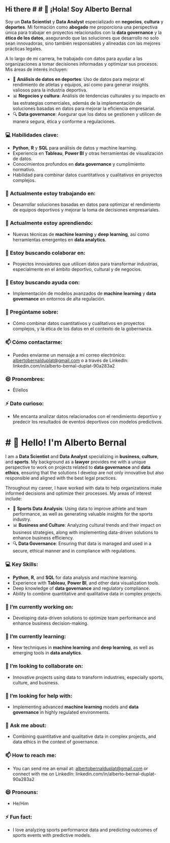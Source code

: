 ## Hi there # # 👋 ¡Hola! Soy **Alberto Bernal**

Soy un **Data Scientist** y **Data Analyst** especializado en **negocios**, **cultura** y **deportes**. Mi formación como **abogado** me proporciona una perspectiva única para trabajar en proyectos relacionados con la **data governance** y la **ética de los datos**, asegurando que las soluciones que desarrollo no solo sean innovadoras, sino también responsables y alineadas con las mejores prácticas legales.

A lo largo de mi carrera, he trabajado con datos para ayudar a las organizaciones a tomar decisiones informadas y optimizar sus procesos. Mis áreas de interés incluyen:

- 🏅 **Análisis de datos en deportes**: Uso de datos para mejorar el rendimiento de atletas y equipos, así como para generar insights valiosos para la industria deportiva.
- 📊 **Negocios y cultura**: Análisis de tendencias culturales y su impacto en las estrategias comerciales, además de la implementación de soluciones basadas en datos para mejorar la eficiencia empresarial.
- 🔍 **Data governance**: Asegurar que los datos se gestionen y utilicen de manera segura, ética y conforme a regulaciones.

### 💻 **Habilidades clave:**
- **Python**, **R** y **SQL** para análisis de datos y machine learning.
- Experiencia en **Tableau**, **Power BI** y otras herramientas de visualización de datos.
- Conocimientos profundos en **data governance** y cumplimiento normativo.
- Habilidad para combinar datos cuantitativos y cualitativos en proyectos complejos.

### 🔭 **Actualmente estoy trabajando en:**
- Desarrollar soluciones basadas en datos para optimizar el rendimiento de equipos deportivos y mejorar la toma de decisiones empresariales.

### 🌱 **Actualmente estoy aprendiendo:**
- Nuevas técnicas de **machine learning** y **deep learning**, así como herramientas emergentes en **data analytics**.

### 👯 **Estoy buscando colaborar en:**
- Proyectos innovadores que utilicen datos para transformar industrias, especialmente en el ámbito deportivo, cultural y de negocios.

### 🤔 **Estoy buscando ayuda con:**
- Implementación de modelos avanzados de **machine learning** y **data governance** en entornos de alta regulación.

### 💬 **Pregúntame sobre:**
- Cómo combinar datos cuantitativos y cualitativos en proyectos complejos, y la ética de los datos en el contexto de la gobernanza.

### 📫 **Cómo contactarme:**
- Puedes enviarme un mensaje a mi correo electrónico: albertobernalduplat@gmail.com o a través de LinkedIn: linkedin.com/in/alberto-bernal-duplat-90a283a2

### 😄 **Pronombres:**
- Él/ellos

### ⚡ **Dato curioso:**
- Me encanta analizar datos relacionados con el rendimiento deportivo y predecir los resultados de eventos deportivos con modelos predictivos.


# # 👋 Hello! I'm **Alberto Bernal**

I am a **Data Scientist** and **Data Analyst** specializing in **business**, **culture**, and **sports**. My background as a **lawyer** provides me with a unique perspective to work on projects related to **data governance** and **data ethics**, ensuring that the solutions I develop are not only innovative but also responsible and aligned with the best legal practices.

Throughout my career, I have worked with data to help organizations make informed decisions and optimize their processes. My areas of interest include:

- 🏅 **Sports Data Analysis**: Using data to improve athlete and team performance, as well as generating valuable insights for the sports industry.
- 📊 **Business and Culture**: Analyzing cultural trends and their impact on business strategies, along with implementing data-driven solutions to enhance business efficiency.
- 🔍 **Data Governance**: Ensuring that data is managed and used in a secure, ethical manner and in compliance with regulations.

### 💻 **Key Skills:**
- **Python**, **R**, and **SQL** for data analysis and machine learning.
- Experience with **Tableau**, **Power BI**, and other data visualization tools.
- Deep knowledge of **data governance** and regulatory compliance.
- Ability to combine quantitative and qualitative data in complex projects.

### 🔭 **I’m currently working on:**
- Developing data-driven solutions to optimize team performance and enhance business decision-making.

### 🌱 **I’m currently learning:**
- New techniques in **machine learning** and **deep learning**, as well as emerging tools in **data analytics**.

### 👯 **I’m looking to collaborate on:**
- Innovative projects using data to transform industries, especially sports, culture, and business.

### 🤔 **I’m looking for help with:**
- Implementing advanced **machine learning** models and **data governance** in highly regulated environments.

### 💬 **Ask me about:**
- Combining quantitative and qualitative data in complex projects, and data ethics in the context of governance.

### 📫 **How to reach me:**
- You can send me an email at: albertobernalduplat@gmail.com or connect with me on LinkedIn: linkedin.com/in/alberto-bernal-duplat-90a283a2

### 😄 **Pronouns:**
- He/Him

### ⚡ **Fun fact:**
- I love analyzing sports performance data and predicting outcomes of sports events with predictive models.


<!--
**albertobd2024/albertobd2024** is a ✨ _special_ ✨ repository because its `README.md` (this file) appears on your GitHub profile.

Here are some ideas to get you started:

- 🔭 I’m currently working on ...
- 🌱 I’m currently learning ...
- 👯 I’m looking to collaborate on ...
- 🤔 I’m looking for help with ...
- 💬 Ask me about ...
- 📫 How to reach me: ...
- 😄 Pronouns: ...
- ⚡ Fun fact: ...
-->
